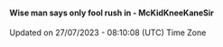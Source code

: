 #### Wise man says only fool rush in - McKidKneeKaneSir
Updated on 27/07/2023 - 08:10:08 (UTC) Time Zone

